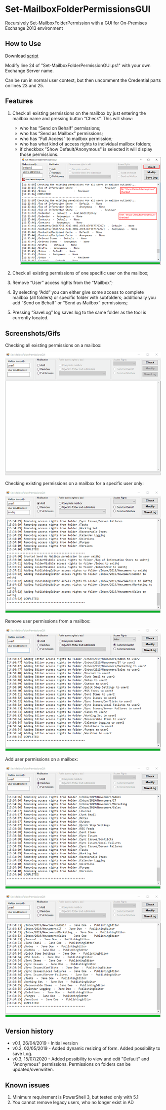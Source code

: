 # Set-MailboxFolderPermissionsGUI
Recursively Set-MailboxFolderPermission with a GUI for On-Premises Exchange 2013 environment

## How to Use
Download [script](https://github.com/Tristanic1/Set-MailboxFolderPermissionsGUI/archive/master.zip)

Modify line 24 of "Set-MailboxFolderPermissionGUI.ps1" with your own Exchange Server name.

Can be run in normal user context, but then uncomment the Credential parts on lines 23 and 25.

## Features
1.	Check all existing permissions on the mailbox by just entering the mailbox name and pressing button “Check”.
This will show:
    * who has “Send on Behalf” permissions;
    * who has “Send as Mailbox” permissions;
    * who has “Full Access” to mailbox permission;
    * who has what kind of access rights to individual mailbox folders;
    * if checkbox "Show Default/Anonymous" is selected it will display those permissions.
![Check Permissions](https://github.com/Tristanic1/Set-MailboxFolderPermissionsGUI/blob/master/img/Default_Anonymous.png)

2.	Check all existing permissions of one specific user on the mailbox;
3.	Remove “User” access rights from the “Mailbox”;
4.	By selecting “Add” you can either give some access to complete mailbox (all folders) or specific folder with subfolders; additionally you add “Send on Behalf” or “Send as Mailbox” permissions;
5.	Pressing “SaveLog” log saves log to the same folder as the tool is currently located.

## Screenshots/Gifs
Checking all existing permissions on a mailbox:

![Check All Permissions](https://github.com/Tristanic1/Set-MailboxFolderPermissionsGUI/blob/master/img/Check.gif)


Checking existing permissions on a mailbox for a specific user only:

![Check Single User Permissions](https://github.com/Tristanic1/Set-MailboxFolderPermissionsGUI/blob/master/img/CheckUser1.gif)


Remove user permissions from a mailbox:

![Remove User Permissions](https://github.com/Tristanic1/Set-MailboxFolderPermissionsGUI/blob/master/img/Remove1.gif)


Add user permissions on a mailbox:

![Add Specific Folder Permissions](https://github.com/Tristanic1/Set-MailboxFolderPermissionsGUI/blob/master/img/Add1.gif)

![Add User Permissions](https://github.com/Tristanic1/Set-MailboxFolderPermissionsGUI/blob/master/img/Modify1.gif)

## Version history
*    v0.1, 26/04/2019 - Initial version
*    v0.2, 02/05/2019 - Added dynamic resizing of form. Added possibility to save Log.
*    v0.3, 15/07/2020 - Added possibility to view and edit "Default" and "Anonymous" permissions. Permissions on folders can be updated/overwriten.

## Known issues
1.	Minimum requirement is PowerShell 3, but tested only with 5.1
2. You cannot remove legacy users, who no longer exist in AD
